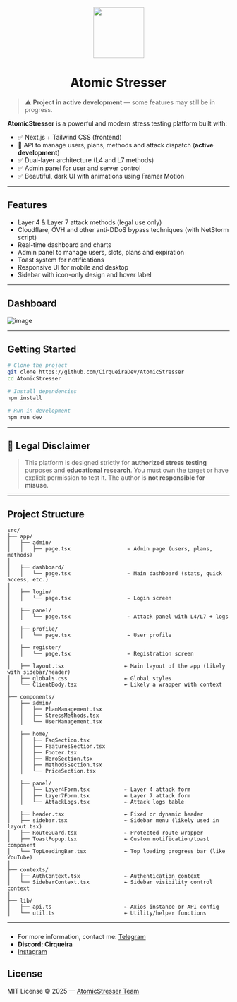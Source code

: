 <div align="center">
  <img width=115 src="https://github.com/user-attachments/assets/4ad8438e-d63f-4d8b-b44b-7001be28b81f" />
  <h1>Atomic Stresser</h1>
</div>

> ⚠️ **Project in active development** — some features may still be in progress.

**AtomicStresser** is a powerful and modern stress testing platform built with:

* ✅ Next.js + Tailwind CSS (frontend)
* 📌 API to manage users, plans, methods and attack dispatch (**active development**)
* ✅ Dual-layer architecture (L4 and L7 methods)
* ✅ Admin panel for user and server control
* ✅ Beautiful, dark UI with animations using Framer Motion

---

## Features

* Layer 4 & Layer 7 attack methods (legal use only)
* Cloudflare, OVH and other anti-DDoS bypass techniques (with NetStorm script)
* Real-time dashboard and charts
* Admin panel to manage users, slots, plans and expiration
* Toast system for notifications
* Responsive UI for mobile and desktop
* Sidebar with icon-only design and hover label

---

## Dashboard
![image](https://github.com/user-attachments/assets/ff9cae17-2489-4fef-8823-315ff4b1fcd8)

---

## Getting Started

```bash
# Clone the project
git clone https://github.com/CirqueiraDev/AtomicStresser
cd AtomicStresser

# Install dependencies
npm install

# Run in development
npm run dev
```

---

## 🧪 Legal Disclaimer

> This platform is designed strictly for **authorized stress testing** purposes and **educational research**. You must own the target or have explicit permission to test it. The author is **not responsible for misuse**.

---

## Project Structure

```
src/
├── app/
│   ├── admin/
│   │   ├── page.tsx                  ← Admin page (users, plans, methods)
│
│   ├── dashboard/
│   │   └── page.tsx                  ← Main dashboard (stats, quick access, etc.)
│
│   ├── login/
│   │   └── page.tsx                  ← Login screen
│
│   ├── panel/
│   │   └── page.tsx                  ← Attack panel with L4/L7 + logs
│
│   ├── profile/
│   │   └── page.tsx                  ← User profile
│
│   ├── register/
│   │   └── page.tsx                  ← Registration screen
│
│   ├── layout.tsx                   ← Main layout of the app (likely with sidebar/header)
│   ├── globals.css                  ← Global styles
│   └── ClientBody.tsx               ← Likely a wrapper with context
│
├── components/
│   ├── admin/
│   │   ├── PlanManagement.tsx
│   │   ├── StressMethods.tsx
│   │   └── UserManagement.tsx
│
│   ├── home/
│   │   ├── FaqSection.tsx
│   │   ├── FeaturesSection.tsx
│   │   ├── Footer.tsx
│   │   ├── HeroSection.tsx
│   │   ├── MethodsSection.tsx
│   │   └── PriceSection.tsx
│
│   ├── panel/
│   │   ├── Layer4Form.tsx           ← Layer 4 attack form
│   │   ├── Layer7Form.tsx           ← Layer 7 attack form
│   │   └── AttackLogs.tsx           ← Attack logs table
│
│   ├── header.tsx                   ← Fixed or dynamic header
│   ├── sidebar.tsx                  ← Sidebar menu (likely used in layout.tsx)
│   ├── RouteGuard.tsx               ← Protected route wrapper
│   ├── ToastPopup.tsx               ← Custom notification/toast component
│   └── TopLoadingBar.tsx            ← Top loading progress bar (like YouTube)
│
├── contexts/
│   ├── AuthContext.tsx              ← Authentication context
│   └── SidebarContext.tsx           ← Sidebar visibility control context
│
├── lib/
│   ├── api.ts                       ← Axios instance or API config
│   └── util.ts                      ← Utility/helper functions

```

---

###
- For more information, contact me: [Telegram](https://t.me/cirqueiraz)
- **Discord: Cirqueira**
- <a href="https://www.instagram.com/cirqueirax/">Instagram</a>


## License

MIT License © 2025 — [AtomicStresser Team](#)

